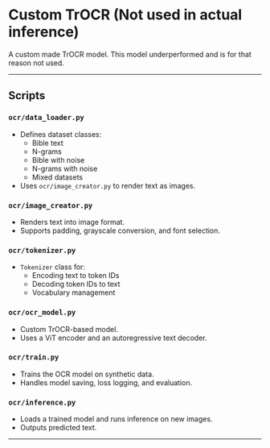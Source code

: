 


# Custom TrOCR (Not used in actual inference)

A custom made TrOCR model. This model underperformed and is for that reason not used.

---

## Scripts

### `ocr/data_loader.py`
- Defines dataset classes:
  - Bible text
  - N-grams
  - Bible with noise
  - N-grams with noise
  - Mixed datasets
- Uses `ocr/image_creator.py` to render text as images.

### `ocr/image_creator.py`
- Renders text into image format.
- Supports padding, grayscale conversion, and font selection.

### `ocr/tokenizer.py`
- `Tokenizer` class for:
  - Encoding text to token IDs
  - Decoding token IDs to text
  - Vocabulary management

### `ocr/ocr_model.py`
- Custom TrOCR-based model.
- Uses a ViT encoder and an autoregressive text decoder.

### `ocr/train.py`
- Trains the OCR model on synthetic data.
- Handles model saving, loss logging, and evaluation.

### `ocr/inference.py`
- Loads a trained model and runs inference on new images.
- Outputs predicted text.

---